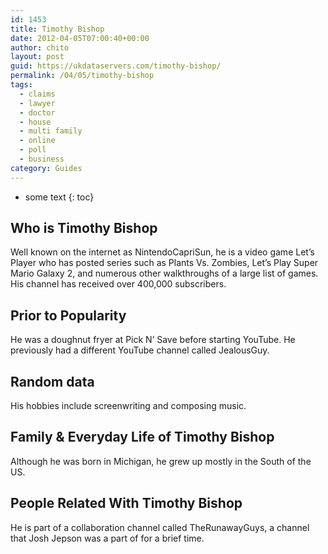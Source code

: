 ```yaml
---
id: 1453
title: Timothy Bishop
date: 2012-04-05T07:00:40+00:00
author: chito
layout: post
guid: https://ukdataservers.com/timothy-bishop/
permalink: /04/05/timothy-bishop
tags:
  - claims
  - lawyer
  - doctor
  - house
  - multi family
  - online
  - poll
  - business
category: Guides
---
```


* some text
{: toc}
          
          
## Who is  Timothy Bishop
                  
                  
                  
Well known on the internet as NintendoCapriSun, he is a video game Let&#8217;s Player who has posted series such as Plants Vs. Zombies, Let&#8217;s Play Super Mario Galaxy 2, and numerous other walkthroughs of a large list of games. His channel has received over 400,000 subscribers. 
                  
                
                
                
## Prior to Popularity 
                  
                  
                  
He was a doughnut fryer at Pick N&#8217; Save before starting YouTube. He previously had a different YouTube channel called JealousGuy.
                  
                
                
                
## Random data 
                  
                  
                  
His hobbies include screenwriting and composing music.
                  
                
                
                
## Family & Everyday Life of Timothy Bishop
                  
                  
                  
Although he was born in Michigan, he grew up mostly in the South of the US.
                  
                
                
                
## People Related With  Timothy Bishop
                  
                  
                  
He is part of a collaboration channel called TheRunawayGuys, a channel that Josh Jepson was a part of for a brief time.
                  
                
              
            
          
          
          
    
    
  
